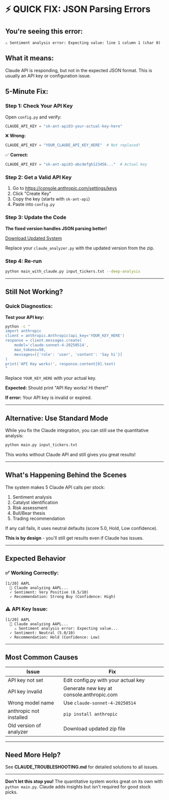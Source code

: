 # ⚡ QUICK FIX: JSON Parsing Errors

## You're seeing this error:
```
⚠ Sentiment analysis error: Expecting value: line 1 column 1 (char 0)
```

## What it means:
Claude API is responding, but not in the expected JSON format. This is usually an API key or configuration issue.

## 5-Minute Fix:

### Step 1: Check Your API Key
Open `config.py` and verify:
```python
CLAUDE_API_KEY = "sk-ant-api03-your-actual-key-here"
```

❌ **Wrong:**
```python
CLAUDE_API_KEY = "YOUR_CLAUDE_API_KEY_HERE"  # Not replaced!
```

✅ **Correct:**
```python
CLAUDE_API_KEY = "sk-ant-api03-abcdefgh123456..."  # Actual key
```

### Step 2: Get a Valid API Key

1. Go to https://console.anthropic.com/settings/keys
2. Click "Create Key"
3. Copy the key (starts with `sk-ant-api`)
4. Paste into `config.py`

### Step 3: Update the Code

**The fixed version handles JSON parsing better!**

[Download Updated System](computer:///mnt/user-data/outputs/stock-analysis-system.zip)

Replace your `claude_analyzer.py` with the updated version from the zip.

### Step 4: Re-run

```bash
python main_with_claude.py input_tickers.txt --deep-analysis
```

---

## Still Not Working?

### Quick Diagnostics:

**Test your API key:**
```bash
python -c "
import anthropic
client = anthropic.Anthropic(api_key='YOUR_KEY_HERE')
response = client.messages.create(
    model='claude-sonnet-4-20250514',
    max_tokens=50,
    messages=[{'role': 'user', 'content': 'Say hi'}]
)
print('API Key works!', response.content[0].text)
"
```

Replace `YOUR_KEY_HERE` with your actual key.

**Expected:** Should print "API Key works! Hi there!"

**If error:** Your API key is invalid or expired.

---

## Alternative: Use Standard Mode

While you fix the Claude integration, you can still use the quantitative analysis:

```bash
python main.py input_tickers.txt
```

This works without Claude API and still gives you great results!

---

## What's Happening Behind the Scenes

The system makes 5 Claude API calls per stock:
1. Sentiment analysis
2. Catalyst identification  
3. Risk assessment
4. Bull/Bear thesis
5. Trading recommendation

If any call fails, it uses neutral defaults (score 5.0, Hold, Low confidence).

**This is by design** - you'll still get results even if Claude has issues.

---

## Expected Behavior

### ✅ Working Correctly:
```
[1/20] AAPL
  🤖 Claude analyzing AAPL...
  ✓ Sentiment: Very Positive (8.5/10)
  ✓ Recommendation: Strong Buy (Confidence: High)
```

### ⚠️ API Key Issue:
```
[1/20] AAPL
  🤖 Claude analyzing AAPL...
    ⚠ Sentiment analysis error: Expecting value...
  ✓ Sentiment: Neutral (5.0/10)
  ✓ Recommendation: Hold (Confidence: Low)
```

---

## Most Common Causes

| Issue | Fix |
|-------|-----|
| API key not set | Edit config.py with your actual key |
| API key invalid | Generate new key at console.anthropic.com |
| Wrong model name | Use `claude-sonnet-4-20250514` |
| anthropic not installed | `pip install anthropic` |
| Old version of analyzer | Download updated zip file |

---

## Need More Help?

See **CLAUDE_TROUBLESHOOTING.md** for detailed solutions to all issues.

---

**Don't let this stop you!** The quantitative system works great on its own with `python main.py`. Claude adds insights but isn't required for good stock picks.
